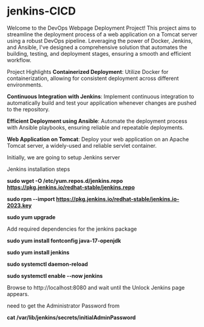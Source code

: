 # jenkins-CICD
Welcome to the DevOps Webpage Deployment Project! This project aims to streamline the deployment process of a web application on a Tomcat server using a robust DevOps pipeline. Leveraging the power of Docker, Jenkins, and Ansible, I've designed a comprehensive solution that automates the building, testing, and deployment stages, ensuring a smooth and efficient workflow.

Project Highlights
**Containerized Deployment**:
Utilize Docker for containerization, allowing for consistent deployment across different environments.

**Continuous Integration with Jenkins**: 
Implement continuous integration to automatically build and test your application whenever changes are pushed to the repository.

**Efficient Deployment using Ansible**:
Automate the deployment process with Ansible playbooks, ensuring reliable and repeatable deployments.

**Web Application on Tomcat**: 
Deploy your web application on an Apache Tomcat server, a widely-used and reliable servlet container.


Initially, we are going to setup Jenkins server
 
Jenkins installation steps 

**sudo wget -O /etc/yum.repos.d/jenkins.repo https://pkg.jenkins.io/redhat-stable/jenkins.repo**

**sudo rpm --import https://pkg.jenkins.io/redhat-stable/jenkins.io-2023.key** 

**sudo yum upgrade**

Add required dependencies for the jenkins package 

**sudo yum install fontconfig java-17-openjdk**

**sudo yum install jenkins**

**sudo systemctl daemon-reload**

**sudo systemctl enable --now jenkins**

Browse to http://localhost:8080 and wait until the Unlock Jenkins page appears. 

need to get the Administrator Password from 

**cat /var/lib/jenkins/secrets/initialAdminPassword**


 

